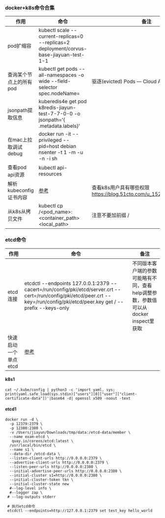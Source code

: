 ### docker+k8s命令合集

| 作用               | 命令                                                                                       | 备注                                                      |
|------------------|------------------------------------------------------------------------------------------|---------------------------------------------------------|
| pod扩缩容           | kubectl scale --current-replicas=0  --replicas=2 deployment/corvus-base-jiayuan-test-1-1 |                                                         |
| 查询某个节点上的所有pod    | kubectl get pods --all-namespaces -o wide --field-selector spec.nodeName=<node>          | 驱逐(evicted) Pods &mdash; Cloud Atlas 0.1 文档             |
| jsonpath提取信息     | kuberedis4e get pod  k8redis-jiayun-test-7-7-0-0 -o jsonpath='{ .metadata.labels}'       |                                                         |
| 在mac上拉取调试debug   | docker run -it --privileged --pid=host debian nsenter -t 1 -m -u -n -i sh                |                                                         |
| 查看pod api资源      | kubectl api-resources                                                                    |                                                         |
| 解析kubeconfig证书内容 | [参考](#k8s1)                                                                              | 查看k8s用户具有哪些权限 https://blog.51cto.com/u_15287666/5805955 |
| 从k8s从拷贝文件        | kubectl cp <namespace>/<pod_name>:<container_path> <local_path>                          | 注意不要加前缀 /                                               |

### etcd命令

| 作用           | 命令                                                                                                                                                                               | 备注                                                  |
|--------------|----------------------------------------------------------------------------------------------------------------------------------------------------------------------------------|-----------------------------------------------------|
| etcd连接       | etcdctl  --endpoints 127.0.0.1:2379 --cacert=/run/config/pki/etcd/server.crt --cert=/run/config/pki/etcd/peer.crt --key=/run/config/pki/etcd/peer.key get / --prefix --keys-only | 不同版本客户端的参数可能略有不同，查看help调整参数，参数值可以从docker inspect里获取 |
| 快速启动一个单点etcd | [参考](#etcd1)                                                                                                                                                                     |                                                     |

#### k8s1

```shell
cat ~/.kube/config | python3 -c 'import yaml, sys; print(yaml.safe_load(sys.stdin)["users"][0]["user"]["client-certificate-data"])'|base64 -d| openssl x509 -noout -text
```

#### etcd1

```shell
docker run -d \
  -p 12379:2379 \
  -p 12380:2380 \
  -v /Users/jiayun/Downloads/tmp/data:/etcd-data/member \
  --name exam-etcd \
   quay.io/coreos/etcd:latest \
  /usr/local/bin/etcd \
  --name s1 \
  --data-dir /etcd-data \
  --listen-client-urls http://0.0.0.0:2379 \
  --advertise-client-urls http://0.0.0.0:2379 \
  --listen-peer-urls http://0.0.0.0:2380 \
  --initial-advertise-peer-urls http://0.0.0.0:2380 \
  --initial-cluster s1=http://0.0.0.0:2380 \
  --initial-cluster-token tkn \
  --initial-cluster-state new
  #--log-level info \
  #--logger zap \
 # --log-outputs stderr
 
 # 执行etcd命令
 etcdctl --endpoints=http://127.0.0.1:2379 set test_key hello_world
```